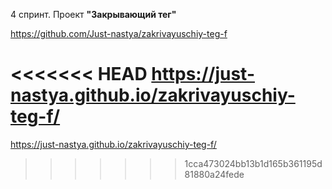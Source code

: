 4 спринт. Проект **"Закрывающий тег"**

https://github.com/Just-nastya/zakrivayuschiy-teg-f

<<<<<<< HEAD
https://just-nastya.github.io/zakrivayuschiy-teg-f/
=======
https://just-nastya.github.io/zakrivayuschiy-teg-f/
>>>>>>> 1cca473024bb13b1d165b361195d81880a24fede
